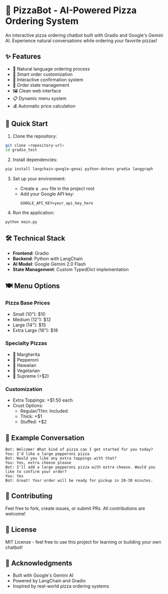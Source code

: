 # 🍕 PizzaBot - AI-Powered Pizza Ordering System

An interactive pizza ordering chatbot built with Gradio and Google's Gemini AI. Experience natural conversations while ordering your favorite pizzas!

## ✨ Features

- 🤖 Natural language ordering process
- 🧠 Smart order customization
- 🔄 Interactive confirmation system
- 💾 Order state management
- 🖼️ Clean web interface
- 📋 Dynamic menu system
- 💰 Automatic price calculation

## 🚀 Quick Start

1. Clone the repository:
```bash
git clone <repository-url>
cd gradio_test
```

2. Install dependencies:
```bash
pip install langchain-google-genai python-dotenv gradio langgraph
```

3. Set up your environment:
   - Create a `.env` file in the project root
   - Add your Google API key:
     ```
     GOOGLE_API_KEY=your_api_key_here
     ```

4. Run the application:
```bash
python main.py
```

## 🛠️ Technical Stack

- **Frontend**: Gradio
- **Backend**: Python with LangChain
- **AI Model**: Google Gemini 2.0 Flash
- **State Management**: Custom TypedDict implementation

## 🍽️ Menu Options

### Pizza Base Prices
- Small (10"): $10
- Medium (12"): $12
- Large (14"): $15
- Extra Large (16"): $18

### Specialty Pizzas
- 🧀 Margherita
- 🍖 Pepperoni
- 🍍 Hawaiian
- 🥬 Vegetarian
- 🎯 Supreme (+$2)

### Customization
- Extra Toppings: +$1.50 each
- Crust Options:
  - Regular/Thin: Included
  - Thick: +$1
  - Stuffed: +$2

## 💬 Example Conversation

```
Bot: Welcome! What kind of pizza can I get started for you today?
You: I'd like a large pepperoni pizza
Bot: Would you like any extra toppings with that?
You: Yes, extra cheese please
Bot: I'll add a large pepperoni pizza with extra cheese. Would you like to confirm your order?
You: Yes
Bot: Great! Your order will be ready for pickup in 20-30 minutes.
```

## 🤝 Contributing

Feel free to fork, create issues, or submit PRs. All contributions are welcome!

## 📝 License

MIT License - feel free to use this project for learning or building your own chatbot!

## 🙏 Acknowledgments

- Built with Google's Gemini AI
- Powered by LangChain and Gradio
- Inspired by real-world pizza ordering systems

